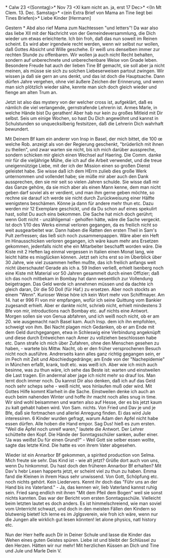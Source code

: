<ad No. XII.>* Calw 23 <(Sonntag)>* Nov 73
<XI kam nicht an. ja, erst 17 Dec>* <(In Mt Clem. 13. Dec. Samstag>* 
 <(ein Extra Brief von Mama an Tine liegt bei Tines Briefen)>* 
Liebe Kinder [Hermann]

Gestern <Samstg>* Abd also rief Mama zum Nachtessen "und letters"! Da war also das liebe XII mit der Nachricht von der Gemeindeversammlung, die Dich wieder um etwas erleichterte. Ich bin froh, daß das nun soweit im Reinen scheint. Es wird aber irgendwie recht werden, wenn wir selbst nur wollen, daß Gottes Absicht und Wille geschehe. Er weiß uns denselben immer zur rechten Stunde zu offenbaren. Wir wollen ja auch nicht Recht behalten, sondern auf unberechnete und unberechenbare Weise von Gnade leben. 
Besondere Freude hat auch der lieben Tine Bf gemacht, sie soll aber ja nicht meinen, als müsse sie sich zu solchen Liebeserweisen partout zwingen. Wir wissen ja daß sie gern an uns denkt, und das ist doch die Hauptsache. Dann dürfen Jahre vergehen, ohne viel äußere Zeichen der Erinnerung, und wenn man sich plötzlich wieder sähe, kennte man sich doch gleich wieder und fienge am alten Trum an.

Jetzt ist also das mystery von der welcher cross ist, aufgeklärt, daß es nämlich die viel verlangende, gernstrafende Lehrerin ist. Armes Marle, in welche Hände bist Du gerathen! Aber hab nur kein zu großes Mitleid mit Dir selbst. Seis um einige Wochen, so hast Du Dich angewöhnt und kannst in Schulstunden so unquecksilberig festsitzen, daß die Lehrerin Dich wahrhaft bewundert.

Mit Deinem Bf kam ein anderer von Insp in Basel, der mich bittet, die 100 œ welche Rob. anzeigt als von der Regierung geschenkt, "brüderlich mit ihnen zu theilen", und zwar warten sie nicht, bis ich mich darüber ausspreche, sondern schicken mir gleich einen Wechsel auf Haering. Die Comm. danke mir für die vieljährige Mühe, die ich auf die Arbeit verwendet, und die treue uneigennützige Liebe, mit der ich der Mission einen so großen Dienst geleistet habe. Sie wisse daß ich dem HErrn zulieb dies große Werk unternommen und vollendet habe; sie müße mir aber auch den Dank aussprechen, den sie mir seit so vielen Jahren schulde. Sie wisse daß mir das Ganze gehöre, da sie mich aber als einen Mann kenne, dem man nicht geben darf soviel als er verdient, und man ihm gerne geben möchte, so rechne sie darauf ich werde sie nicht durch Zurückweisung einer Hälfte wenigstens beschämen. Könne ja dann für andere mehr thun etc. Dazu werden mir 12 Exemplare geschickt, und da Du schon auf eines spekulirt hast, sollst Du auch eins bekommen. 
Die Sache hat mich doch gerührt; wenn Gott nicht - unzähligemal - geholfen hätte, wäre die Sache vergeckt. Ist doch 1/10 des Werks einmal verloren gegangen, da es freilich nicht so weit ausgearbeitet war. Dann haben die Ratten den ersten Theil in Sam's Pult zerfressen; das ließ sich noch zusammenpappen. Wäre aber ein Heft im Hinausschicken verloren gegangen, ich wäre kaum mehr ans Ersetzen gekommen, jedenfalls nicht ehe ein Mitarbeiter beschafft worden wäre. Die Kiste mit 2 Heften lag einmal vergessen in Italien einen Monat lang, wie leicht hätte es misglücken können. Jetzt seh ichs erst so im Überblick über 30 Jahre, wie viel zusammen helfen mußte, das ich freilich anfangs weit nicht überschaute! Gerade als ich a. 59 Indien verließ, erhielt Isenberg noch eine Kiste mit Material vor 50 Jahren gesammelt durch einen Offizier; daß ich das noch mitbekam in Bombay hat dann wesentlich zur Vollendung beigetragen. Das Geld werde ich annehmen müssen und da dachte ich gleich daran, Dir die 50 Doll (für Haf.) zu ersetzen. Aber noch stockts an einem "Wenn". Kurioser Weise höre ich kein Wort mehr von Schiffmayer. Am 14. hat er 996 Fl von mir empfangen, wofür ich seine Quittung vom Bankier zugesandt erhielt. Aber er dankte nicht, schrieb nicht, erhielt mindestens 3 Bfe von mir, introductions nach Bombay etc. auf nichts eine Antwort. Morgen sollen sie von Genua abfahren, und ich weiß noch nicht, ob er am 20. wie ausgemacht nach Basel kam. Auch Insp. dem ich ihn empfohlen, schweigt von ihm. Bei Nacht plagen mich Gedanken, ob er am Ende mit dem Geld durchgegangen, etwa in Schleswig eine Verbindung angeknüpft und diese durch Entweichen nach Amer zu vollziehen beschlossen habe etc. Dann strafe ich mich über Zufahren, ohne den Menschen gesehen zu haben, - wartete bis Mittw. Nacht, ob er den früher versprochenen Besuch nicht noch ausführe. Andrerseits kann alles ganz richtig gegangen sein, er im Pech mit Zeit und Abschiedsgedränge; am Ende von der "Nachepidemie" in München erfaßt, krank, todt etc. was weiß ich. Aber wie ich mich auch besinne, was zu thun wäre, ich sehe das Beste ist: warten und einstweilen die Last tragen. Ein andermal aber jage ich nicht mehr so drauf los. Man lernt doch immer noch. 
Du kannst Dir also denken, daß ich auf das Geld noch sehr scheps sehe - weiß nicht, wos hinlaufen muß oder wird. Mit Gottes Hilfe kommt Klarheit in die Sache. Einstweilen denke ich auch an euch beim nahenden Winter und hoffe ihr macht noch alles snug in time. Wir sind wohl beisammen und warten also auf Hesse, der es bis jetzt kaum zu kalt gehabt haben wird. 
Von Sam. nichts. Von Fried und Dav je und je Bfe, daß sie fortmachen und allerlei Anregung finden. Ei das wird Jule interessiren. 6 Kinder wurden gefragt, warum Adam den Apfel nicht habe essen dürfen. Alle hoben die Hand empor. Sag Dus! hieß es zum ersten. "Weil die Äpfel noch unreif waren," lautete die Antwort. Der Lehrer schüttelte den Kopf. Die Hände der Sonntagsschüler sanken, außer einer. "Ja was weißst Du für einen Grund?" - Weil Gott sie selber essen wollte, sagte das letzte Kind. Die hatte es von ihrem Vater abgesehen.

Wieder ist ein Annarbor Bf gekommen, a spirited production von Selma. Mich freute sie sehr. Das Kind ist - wie alt jetzt? Grüße dort auch von uns, wenn Du hinkommst. Du hast doch den früheren Annarbor Bf erhalten? 
Mit Dav's hebr Lesen happerts jetzt, er scheint viel zu thun zu haben. Emma fand die Kleinen in ihrem Haus sehr unwissend. Von Gott, Schöpfung etc. noch nichts gehört. Kein Liedervers. Kennt ihr doch das "Führ uns an der Hand bis ins Vaterland." - Ja, das kennen wir, lieb Vaterland kannst ruhig sein. Fried sang endlich mit ihnen "Mit dem Pfeil dem Bogen" weil sie sonst nichts kannten. Das war der Bericht vom ersten Sonntagsschüle. Vielleicht beim letzten lautet es doch anders. Es ist himmelschreiend, wie man soviel vom Unterricht schwazt, und doch in den meisten Fällen den Kindern so blutwenig bietet! Ich lerne es im Jglgsverein, wie froh ich wäre, wenn nur die Jungen alle wirklich gut lesen könnten! let alone physics, natl history etc.

Nun der Herr helfe auch Dir in Deiner Schule und lasse die Kinder das Wehen eines guten Geistes spüren. Liebe ist und bleibt der Schlüssel zu den Herzen. Hätten wir nur mehr! Mit herzlichen Küssen an Dich und Tine und Jule und Marle
 Dein V.
